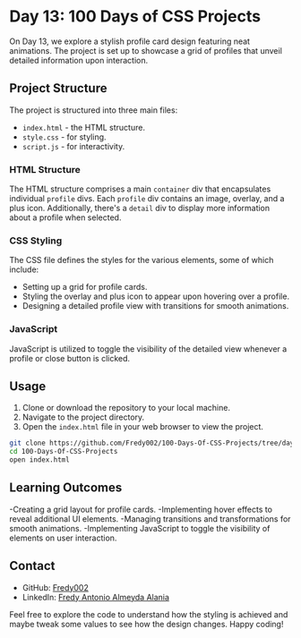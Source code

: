 # Day 13: 100 Days of CSS Projects

On Day 13, we explore a stylish profile card design featuring neat animations. The project is set up to showcase a grid of profiles that unveil detailed information upon interaction.

## Project Structure

The project is structured into three main files:

- `index.html` - the HTML structure.
- `style.css` - for styling.
- `script.js` - for interactivity.

### HTML Structure

The HTML structure comprises a main `container` div that encapsulates individual `profile` divs. Each `profile` div contains an image, overlay, and a plus icon. Additionally, there's a `detail` div to display more information about a profile when selected.

### CSS Styling

The CSS file defines the styles for the various elements, some of which include:

- Setting up a grid for profile cards.
- Styling the overlay and plus icon to appear upon hovering over a profile.
- Designing a detailed profile view with transitions for smooth animations.

### JavaScript

JavaScript is utilized to toggle the visibility of the detailed view whenever a profile or close button is clicked.

## Usage

1. Clone or download the repository to your local machine.
2. Navigate to the project directory.
3. Open the `index.html` file in your web browser to view the project.


```bash
git clone https://github.com/Fredy002/100-Days-Of-CSS-Projects/tree/day_11-20/day_14
cd 100-Days-Of-CSS-Projects
open index.html
```

## Learning Outcomes

-Creating a grid layout for profile cards.
-Implementing hover effects to reveal additional UI elements.
-Managing transitions and transformations for smooth animations.
-Implementing JavaScript to toggle the visibility of elements on user interaction.

## Contact

- GitHub: [Fredy002](https://github.com/Fredy002)
- LinkedIn: [Fredy Antonio Almeyda Alania](https://www.linkedin.com/in/fredy-antonio-almeyda-alania/)

Feel free to explore the code to understand how the styling is achieved and maybe tweak some values to see how the design changes. Happy coding!
